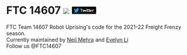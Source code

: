 # FTC 14607 <img src=https://img.shields.io/github/workflow/status/14607/FTC_14607/CI> [![twitter](./res/darktwitterlogo.png)](https://twitter.com/ftc14607)

FTC Team 14607 Robot Uprising's code for the 2021-22 Freight Frenzy season.  
Currently maintained by [Neil Mehra](https://github.com/AsianKoala) and [Evelyn Li](https://github.com/2024eli)  
Follow us @FTC14607
